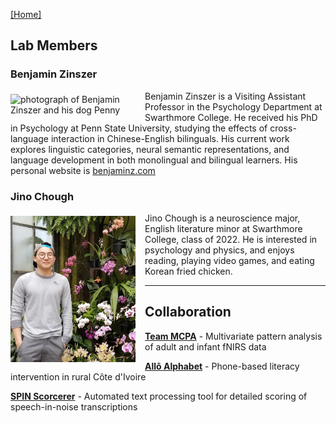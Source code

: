 [\[Home\]](index.html)

## Lab Members
  
### Benjamin Zinszer
<div style="clear:both;">
<img align="left" src="https://avatars0.githubusercontent.com/u/14100363" alt="photograph of Benjamin Zinszer and his dog Penny" style="margin: 5px 15px 5px 0px; width:200px;">Benjamin Zinszer is a Visiting Assistant Professor in the Psychology Department at Swarthmore College. He received his PhD in Psychology at Penn State University, studying the effects of cross-language interaction in Chinese-English bilinguals. His current work explores linguistic categories, neural semantic representations, and language development in both monolingual and bilingual learners. His personal website is <a href='http://benjaminz.com'>benjaminz.com</a> </div>

### Jino Chough
<div style="clear:both;">
<img align="left" src="images/jino.jpg" alt="photograph of Jino Chough and orchids" style="margin: 5px 15px 5px 0px; width:200px;">Jino Chough is a neuroscience major, English literature minor at Swarthmore College, class of 2022.  He is interested in psychology and physics, and enjoys reading,
playing video games, and eating Korean fried chicken. 
</div>

---

## Collaboration
[**Team MCPA**](http://teammcpa.github.io/) - Multivariate pattern analysis of adult and infant fNIRS data

[**Allô Alphabet**](https://sites.udel.edu/boldlab/current-projects/) - Phone-based literacy intervention in rural Côte d'Ivoire

[**SPIN Scorcerer**](http://spin-scorcerer.github.io/) - Automated text processing tool for detailed scoring of speech-in-noise transcriptions
